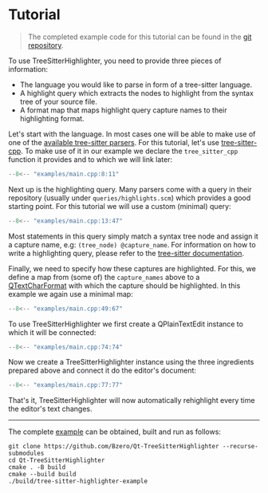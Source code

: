 # Tutorial

> The completed example code for this tutorial can be found in the [git repository](https://github.com/Bzero/Qt-TreeSitterHighlighter/blob/main/examples/main.cpp).

To use TreeSitterHighlighter, you need to provide three pieces of information:

* The language you would like to parse in form of a tree-sitter language.
* A highlight query which extracts the nodes to highlight from the syntax tree of your source file.
* A format map that maps highlight query capture names to their highlighting format.

Let's start with the language. In most cases one will be able to make use of one of the [available tree-sitter parsers](https://github.com/tree-sitter/tree-sitter/wiki/List-of-parsers). For this tutorial, let's use [tree-sitter-cpp](https://github.com/tree-sitter/tree-sitter-cpp). To make use of it in our example we declare the `tree_sitter_cpp` function it provides and to which we will link later:

```c++
--8<-- "examples/main.cpp:8:11"
```

Next up is the highlighting query. Many parsers come with a query in their repository (usually under `queries/highlights.scm`) which provides a good starting point. For this tutorial we will use a custom (minimal) query:

```c++
--8<-- "examples/main.cpp:13:47"
```

Most statements in this query simply match a syntax tree node and assign it a capture name, e.g:  `(tree_node) @capture_name`.
For information on how to write a highlighting query, please refer to the [tree-sitter documentation](https://tree-sitter.github.io/tree-sitter/using-parsers/queries/1-syntax.html).

Finally, we need to specify how these captures are highlighted.
For this, we define a map from (some of) the `capture_names` above to a [QTextCharFormat](https://doc.qt.io/qt-6/qtextcharformat.html) with which the capture should be highlighted.
In this example we again use a minimal map:
```c++
--8<-- "examples/main.cpp:49:67"
```


To use TreeSitterHighlighter we first create a QPlainTextEdit instance to which it will be connected:

```c++
--8<-- "examples/main.cpp:74:74"
```

Now we create a TreeSitterHighlighter instance using the three ingredients prepared above and connect it do the editor's document:

```c++
--8<-- "examples/main.cpp:77:77"
```

That's it, TreeSitterHighlighter will now automatically rehighlight every time the editor's text changes.

---

The complete [example](https://github.com/Bzero/Qt-TreeSitterHighlighter/blob/main/examples/main.cpp) can be obtained, built and run as follows:

```
git clone https://github.com/Bzero/Qt-TreeSitterHighlighter --recurse-submodules
cd Qt-TreeSitterHighlighter
cmake . -B build
cmake --build build
./build/tree-sitter-highlighter-example
```
